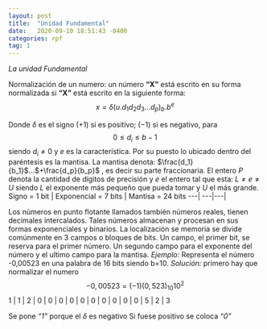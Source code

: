 ```yaml
---
layout: post
title:  "Unidad Fundamental"
date:   2020-09-10 18:51:43 -0400
categories: rpf
tag: 1
---
```


*La unidad Fundamental*

Normalización de un numero: un número **“X”** está escrito en su forma normalizada si **“X”** está escrito en la siguiente forma: $$ x= \delta (u.d_1d_2d_3...d_p)_b. b^e$$

Donde  $\delta$ es el signo $(+1)$ si es positivo; $(-1)$ si es negativo, para $$0 \leq d_i \leq b - 1$$siendo $d_i \neq 0$ y $e$ es la característica. Por su puesto lo ubicado dentro del paréntesis es la mantisa.
La mantisa denota: $\frac{d_1}{b_1}$...$+\frac{d_p}{b_p}$ , es decir su parte fraccionaria. 
El entero $P$ denota la cantidad de dígitos de precisión y $e$ el entero tal que esta: $L\neq e \neq U$  siendo $L$ el exponente más pequeño que pueda tomar y $U$ el más grande.
Signo = 1 bit | Exponencial = 7 bits | Mantisa = 24 bits
---| ---|---|

Los números en punto flotante llamados también números reales, tienen decimales intercalados.
Tales números almacenan y procesan en sus formas exponenciales y binarios. 
La localización se memoria se divide comúnmente en 3 campos o bloques de bits. 
Un campo, el primer bit, se reserva para el primer número. Un segundo campo para el exponente del número y el ultimo campo para la mantisa. 
*Ejemplo:*
Representa el número -0,00523 en una palabra de 16 bits siendo b=10.
*Solución:* primero hay que normalizar el numero 
$$-0,00523 = (-1)(0,523)_10 10^2$$
1 | 1 | 2 | 0 | 0 | 0 | 0 | 0 | 0 | 0 | 0 | 0 | 0 | 5 | 2 | 3

 Se pone *“1”* porque el $\delta$ es negativo
Si fuese positivo se coloca *“0”*

